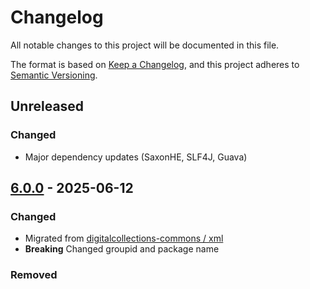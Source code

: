 # Changelog

All notable changes to this project will be documented in this file.

The format is based on [Keep a Changelog](https://keepachangelog.com/en/1.0.0/),
and this project adheres to [Semantic Versioning](https://semver.org/spec/v2.0.0.html).

## Unreleased

### Changed

- Major dependency updates (SaxonHE, SLF4J, Guava)

## [6.0.0](https://github.com/dbmdz/xml-toolbox/releases/tag/6.0.0) - 2025-06-12

### Changed

- Migrated from [digitalcollections-commons / xml](https://github.com/dbmdz/digitalcollections-commons/tree/main/dc-commons-xml)
- **Breaking** Changed groupid and package name

### Removed
